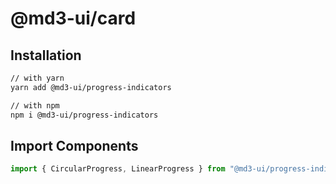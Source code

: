 # @md3-ui/card

## Installation

```sh
// with yarn
yarn add @md3-ui/progress-indicators

// with npm
npm i @md3-ui/progress-indicators
```

## Import Components

```jsx
import { CircularProgress, LinearProgress } from "@md3-ui/progress-indicators"
```
